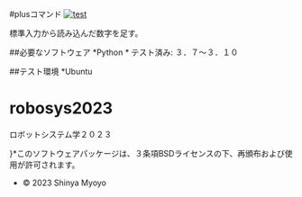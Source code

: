 #plusコマンド
[![test](https://github.com/MYOYOSHINYA/robosys2023/actions/workflows/test.yml/badge.svg)](https://github.com/MYOYOSHINYA/robosys2023/actions/workflows/test.yml)

標準入力から読み込んだ数字を足す。

##必要なソフトウェア
*Python
	* テスト済み: ３．７～３．１０

##テスト環境
*Ubuntu
# robosys2023
ロボットシステム学２０２３

}*このソフトウェアパッケージは、３条項BSDライセンスの下、再頒布および使用が許可されます。
 * © 2023 Shinya Myoyo

